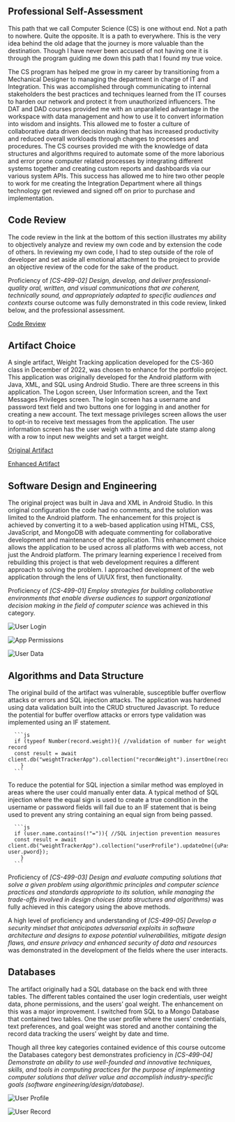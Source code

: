 
## Professional Self-Assessment

This path that we call Computer Science (CS) is one without end. Not a path to nowhere. Quite the opposite. It is a path to everywhere. This is the very idea behind the old adage that the journey is more valuable than the destination. Though I have never been accused of not having one it is through the program guiding me down this path that I found my true voice.
      
The CS program has helped me grow in my career by transitioning from a Mechanical Designer to managing the department in charge of IT and Integration. This was accomplished through communicating to internal stakeholders the best practices and techniques learned from the IT courses to harden our network and protect it from unauthorized influencers. The DAT and DAD courses provided me with an unparalleled advantage in the workspace with data management and how to use it to convert information into wisdom and insights. This allowed me to foster a culture of collaborative data driven decision making that has increased productivity and reduced overall workloads through changes to processes and procedures. The CS courses provided me with the knowledge of data structures and algorithms required to automate some of the more laborious and error prone computer related processes by integrating different systems together and creating custom reports and dashboards via our various system APIs. This success has allowed me to hire two other people to work for me creating the Integration Department where all things technology get reviewed and signed off on prior to purchase and implementation. 
      
## Code Review

The code review in the link at the bottom of this section illustrates my ability to objectively analyze and review my own code and by extension the code of others. In reviewing my own code, I had to step outside of the role of developer and set aside all emotional attachment to the project to provide an objective review of the code for the sake of the product.
      
Proficiency of _[CS-499-02] Design, develop, and deliver professional-quality oral, written, and visual communications that are coherent, technically sound, and appropriately adapted to specific audiences and contexts_ course outcome was fully demonstrated in this code review, linked below, and the professional assessment.

[Code Review](https://youtu.be/R0OlxKgjNd0)
      
## Artifact Choice

A single artifact, Weight Tracking application developed for the CS-360 class in December of 2022, was chosen to enhance for the portfolio project. This application was originally developed for the Android platform with Java, XML, and SQL using Android Studio. There are three screens in this application. The Logon screen, User Information screen, and the Text Messages Privileges screen. The login screen has a username and password text field and two buttons one for logging in and another for creating a new account. The text message privileges screen allows the user to opt-in to receive text messages from the application. The user information screen has the user weigh with a time and date stamp along with a row to input new weights and set a target weight. 

[Original Artifact](https://github.com/SNHU-WPendletonPortfolio/WeightTrackingApp_cs360)

[Enhanced Artifact](https://github.com/SNHU-WPendletonPortfolio/cs499_WeightTracking_webApp)
      
## Software Design and Engineering

The original project was built in Java and XML in Android Studio. In this original configuration the code had no comments, and the solution was limited to the Android platform. The enhancement for this project is achieved by converting it to a web-based application using HTML, CSS, JavaScript, and MongoDB with adequate commenting for collaborative development and maintenance of the application. This enhancement choice allows the application to be used across all platforms with web access, not just the Android platform. The primary learning experience I received from rebuilding this project is that web development requires a different approach to solving the problem. I approached development of the web application through the lens of UI/UX first, then functionality.
      
Proficiency of _[CS-499-01] Employ strategies for building collaborative environments that enable diverse audiences to support organizational decision making in the field of computer science_ was achieved in this category.

![User Login](images/newUI_Login.png)

![App Permissions](images/newUI_permissions.png)

![User Data](images/newUI_userData.png)

## Algorithms and Data Structure

The original build of the artifact was vulnerable, susceptible buffer overflow attacks or errors and SQL injection attacks. The application was hardened using data validation built into the CRUD structured Javascript. To reduce the potential for buffer overflow attacks or errors type validation was implemented using an IF statement.
      
      ```js
      if (typeof Number(record.weight)){ //validation of number for weight record
      const result = await client.db("weightTrackerApp").collection("recordWeight").insertOne(record);
      	}
      ```
      
To reduce the potential for SQL injection a similar method was employed in areas where the user could manually enter data. A typical method of SQL injection where the equal sign is used to create a true condition in the username or password fields will fail due to an IF statement that is being used to prevent any string containing an equal sign from being passed.
      
      ```js
      if (user.name.contains(!"=")){ //SQL injection prevention measures
      const result = await client.db("weightTrackerApp").collection("userProfile").updateOne({uPassword: user.pword});
      	}
      ```
      
Proficiency of _[CS-499-03] Design and evaluate computing solutions that solve a given problem using algorithmic principles and computer science practices and standards appropriate to its solution, while managing the trade-offs involved in design choices (data structures and algorithms)_ was fully achieved in this category using the above methods.
      
A high level of proficiency and understanding of _[CS-499-05] Develop a security mindset that anticipates adversarial exploits in software architecture and designs to expose potential vulnerabilities, mitigate design flaws, and ensure privacy and enhanced security of data and resources_ was demonstrated in the development of the fields where the user interacts.

## Databases

The artifact originally had a SQL database on the back end with three tables. The different tables contained the user login credentials, user weight data, phone permissions, and the users’ goal weight. The enhancement on this was a major improvement. I switched from SQL to a Mongo Database that contained two tables. One the user profile where the users’ credentials, text preferences, and goal weight was stored and another containing the record data tracking the users’ weight by date and time. 
      
Though all three key categories contained evidence of this course outcome the Databases category best demonstrates proficiency in _[CS-499-04] Demonstrate an ability to use well-founded and innovative techniques, skills, and tools in computing practices for the purpose of implementing computer solutions that deliver value and accomplish industry-specific goals (software engineering/design/database)_.
  
![User Profile](images/mongoDB_userProfile.png)

![User Record](images/mongoDB_userRecords.png)
